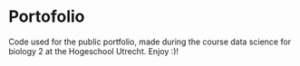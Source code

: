 # Portofolio

Code used for the public portfolio, made during the course data science for biology 2 at the Hogeschool Utrecht. Enjoy :)!

